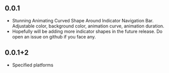 ## 0.0.1

* Stunning Animating Curved Shape Around Indicator Navigation Bar. Adjustable color, background color, animation curve, animation duration.
* Hopefully will be adding more indicator shapes in the future release. Do open an issue on github if you face any.

## 0.0.1+2
* Specified platforms